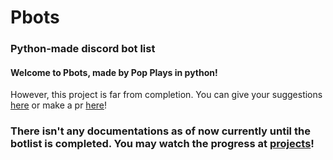 # Pbots
### Python-made discord bot list

#### Welcome to Pbots, made by Pop Plays in python!
However, this project is far from completion. You can give your suggestions [here](https://github.com/popQA17/pbots/issues) or make a pr [here](https://github.com/popQA17/pbots/pulls)!

### There isn't any documentations as of now currently until the botlist is completed. You may watch the progress at [projects](https://github.com/popQA17/pbots/projects)!
